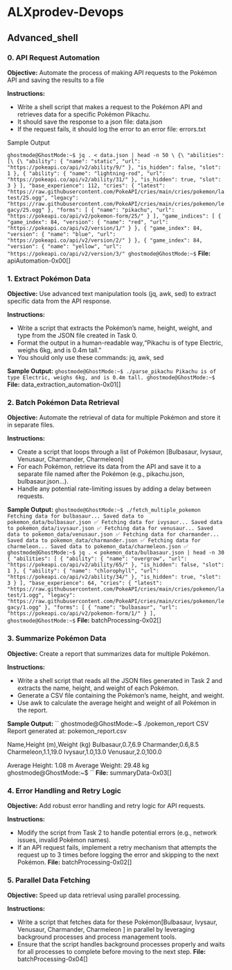 # ALXprodev-Devops

## Advanced_shell

### 0. API Request Automation

**Objective:** Automate the process of making API requests to the Pokémon API and saving the results to a file

**Instructions:**

- Write a shell script that makes a request to the Pokémon API and retrieves data for a specific Pokémon Pikachu.
- It should save the response to a json file: data.json
- If the request fails, it should log the error to an error file: errors.txt

Sample Output

``
ghostmode@GhostMode:~$ jq . < data.json | head -n 50 \
{\
  "abilities": [\
    {\
      "ability": {
        "name": "static",
        "url": "https://pokeapi.co/api/v2/ability/9/"
      },
      "is_hidden": false,
      "slot": 1
    },
    {
      "ability": {
        "name": "lightning-rod",
        "url": "https://pokeapi.co/api/v2/ability/31/"
      },
      "is_hidden": true,
      "slot": 3
    }
  ],
  "base_experience": 112,
  "cries": {
    "latest": "https://raw.githubusercontent.com/PokeAPI/cries/main/cries/pokemon/latest/25.ogg",
    "legacy": "https://raw.githubusercontent.com/PokeAPI/cries/main/cries/pokemon/legacy/25.ogg"
  },
  "forms": [
    {
      "name": "pikachu",
      "url": "https://pokeapi.co/api/v2/pokemon-form/25/"
    }
  ],
  "game_indices": [
    {
      "game_index": 84,
      "version": {
        "name": "red",
        "url": "https://pokeapi.co/api/v2/version/1/"
      }
    },
    {
      "game_index": 84,
      "version": {
        "name": "blue",
        "url": "https://pokeapi.co/api/v2/version/2/"
      }
    },
    {
      "game_index": 84,
      "version": {
        "name": "yellow",
        "url": "https://pokeapi.co/api/v2/version/3/"
ghostmode@GhostMode:~$
``
**File:** apiAutomation-0x00[]

### 1. Extract Pokémon Data

**Objective:** Use advanced text manipulation tools (jq, awk, sed) to extract specific data from the API response.

**Instructions:**

- Write a script that extracts the Pokémon’s name, height, weight, and type from the JSON file created in Task 0.
- Format the output in a human-readable way,“Pikachu is of type Electric, weighs 6kg, and is 0.4m tall.”
- You should only use these commands: jq, awk, sed

**Sample Output:**
``
ghostmode@GhostMode:~$ ./parse_pikachu
Pikachu is of type Electric, weighs 6kg, and is 0.4m tall.
ghostmode@GhostMode:~$
``
**File:** data_extraction_automation-0x01[]

### 2. Batch Pokémon Data Retrieval

**Objective:** Automate the retrieval of data for multiple Pokémon and store it in separate files.

**Instructions:**

- Create a script that loops through a list of Pokémon [Bulbasaur, Ivysaur, Venusaur, Charmander, Charmeleon]
- For each Pokémon, retrieve its data from the API and save it to a separate file named after the Pokémon (e.g., pikachu.json, bulbasaur.json…).
- Handle any potential rate-limiting issues by adding a delay between requests.

**Sample Output:**
``
ghostmode@GhostMode:~$ ./fetch_multiple_pokemon
Fetching data for bulbasaur...
Saved data to pokemon_data/bulbasaur.json ✅
Fetching data for ivysaur...
Saved data to pokemon_data/ivysaur.json ✅
Fetching data for venusaur...
Saved data to pokemon_data/venusaur.json ✅
Fetching data for charmander...
Saved data to pokemon_data/charmander.json ✅
Fetching data for charmeleon...
Saved data to pokemon_data/charmeleon.json ✅
ghostmode@GhostMode:~$ jq . < pokemon_data/bulbasaur.json | head -n 30
{
  "abilities": [
    {
      "ability": {
        "name": "overgrow",
        "url": "https://pokeapi.co/api/v2/ability/65/"
      },
      "is_hidden": false,
      "slot": 1
    },
    {
      "ability": {
        "name": "chlorophyll",
        "url": "https://pokeapi.co/api/v2/ability/34/"
      },
      "is_hidden": true,
      "slot": 3
    }
  ],
  "base_experience": 64,
  "cries": {
    "latest": "https://raw.githubusercontent.com/PokeAPI/cries/main/cries/pokemon/latest/1.ogg",
    "legacy": "https://raw.githubusercontent.com/PokeAPI/cries/main/cries/pokemon/legacy/1.ogg"
  },
  "forms": [
    {
      "name": "bulbasaur",
      "url": "https://pokeapi.co/api/v2/pokemon-form/1/"
    }
  ],
ghostmode@GhostMode:~$
``
**File:** batchProcessing-0x02[]

### 3. Summarize Pokémon Data

**Objective:** Create a report that summarizes data for multiple Pokémon.

**Instructions:**

- Write a shell script that reads all the JSON files generated in Task 2 and extracts the name, height, and weight of each Pokémon.
- Generate a CSV file containing the Pokémon’s name, height, and weight.
- Use awk to calculate the average height and weight of all Pokémon in the report.

**Sample Output:**
``
ghostmode@GhostMode:~$ ./pokemon_report
CSV Report generated at: pokemon_report.csv

Name,Height (m),Weight (kg)
Bulbasaur,0.7,6.9
Charmander,0.6,8.5
Charmeleon,1.1,19.0
Ivysaur,1.0,13.0
Venusaur,2.0,100.0

Average Height: 1.08 m
Average Weight: 29.48 kg
ghostmode@GhostMode:~$
``
**File:** summaryData-0x03[]

### 4. Error Handling and Retry Logic

**Objective:** Add robust error handling and retry logic for API requests.

**Instructions:**

- Modify the script from Task 2 to handle potential errors (e.g., network issues, invalid Pokémon names).
- If an API request fails, implement a retry mechanism that attempts the request up to 3 times before logging the error and skipping to the next Pokémon.
**File:** batchProcessing-0x02[]

### 5. Parallel Data Fetching

**Objective:** Speed up data retrieval using parallel processing.

**Instructions:**

- Write a script that fetches data for these Pokémon[Bulbasaur, Ivysaur, Venusaur, Charmander, Charmeleon ] in parallel by leveraging background processes and process management tools.
- Ensure that the script handles background processes properly and waits for all processes to complete before moving to the next step.
**File:** batchProcessing-0x04[]

